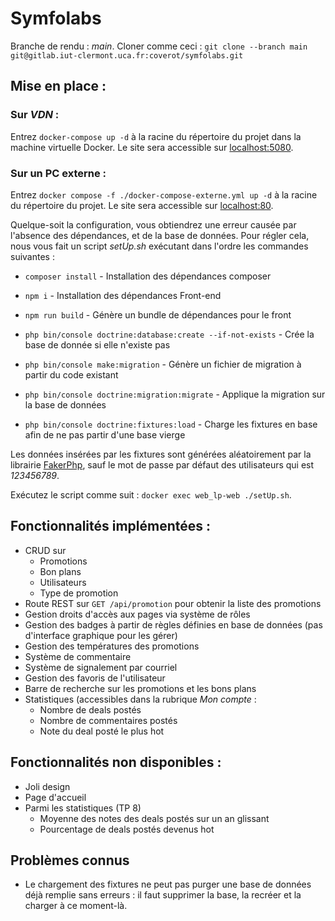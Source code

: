 # Symfolabs

Branche de rendu : *main*.
Cloner comme ceci : ```git clone --branch main git@gitlab.iut-clermont.uca.fr:coverot/symfolabs.git```

## Mise en place :

### Sur *VDN* : 
Entrez `docker-compose up -d` à la racine du répertoire du projet dans la machine virtuelle Docker.
Le site sera accessible sur [localhost:5080](http://localhost:5080).

### Sur un PC externe : 
Entrez `docker compose -f ./docker-compose-externe.yml up -d` à la racine du répertoire du projet.
Le site sera accessible sur [localhost:80](http://localhost).

Quelque-soit la configuration, vous obtiendrez une erreur causée par l'absence des dépendances, et de la base de données.
Pour régler cela, nous vous fait un script *setUp.sh* exécutant dans l'ordre les commandes suivantes :
- ```composer install``` - Installation des dépendances composer
- ```npm i``` - Installation des dépendances Front-end
- ```npm run build``` - Génère un bundle de dépendances pour le front

- ```php bin/console doctrine:database:create --if-not-exists``` - Crée la base de donnée si elle n'existe pas
- ```php bin/console make:migration``` - Génère un fichier de migration à partir du code existant
- ```php bin/console doctrine:migration:migrate``` - Applique la migration sur la base de données
- ```php bin/console doctrine:fixtures:load``` - Charge les fixtures en base afin de ne pas partir d'une base vierge

Les données insérées par les fixtures sont générées aléatoirement par la librairie [FakerPhp](https://fakerphp.github.io),
sauf le mot de passe par défaut des utilisateurs qui est *123456789*.

Exécutez le script comme suit : ```docker exec web_lp-web ./setUp.sh```.

## Fonctionnalités implémentées : 

- CRUD sur 
  - Promotions
  - Bon plans
  - Utilisateurs
  - Type de promotion
- Route REST sur ```GET /api/promotion``` pour obtenir la liste des promotions
- Gestion droits d'accès aux pages via système de rôles
- Gestion des badges à partir de règles définies en base de données (pas d'interface graphique pour les gérer)
- Gestion des températures des promotions
- Système de commentaire
- Système de signalement par courriel
- Gestion des favoris de l'utilisateur
- Barre de recherche sur les promotions et les bons plans
- Statistiques (accessibles dans la rubrique *Mon compte* :
  - Nombre de deals postés
  - Nombre de commentaires postés
  - Note du deal posté le plus hot

## Fonctionnalités non disponibles :
- Joli design
- Page d'accueil
- Parmi les statistiques (TP 8)
  - Moyenne des notes des deals postés sur un an glissant
  - Pourcentage de deals postés devenus hot

## Problèmes connus 
- Le chargement des fixtures ne peut pas purger une base de données déjà remplie sans erreurs : il faut supprimer la base, la recréer et la charger à ce moment-là.
